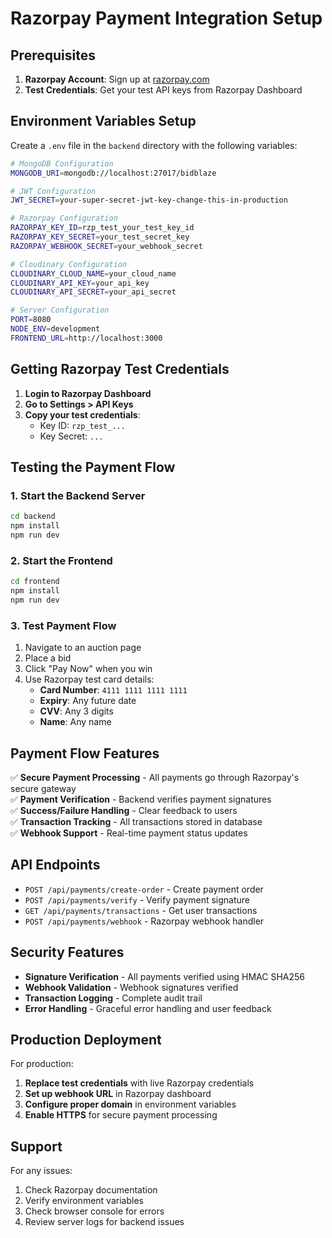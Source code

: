 # Razorpay Payment Integration Setup

## Prerequisites

1. **Razorpay Account**: Sign up at [razorpay.com](https://razorpay.com)
2. **Test Credentials**: Get your test API keys from Razorpay Dashboard

## Environment Variables Setup

Create a `.env` file in the `backend` directory with the following variables:

```bash
# MongoDB Configuration
MONGODB_URI=mongodb://localhost:27017/bidblaze

# JWT Configuration
JWT_SECRET=your-super-secret-jwt-key-change-this-in-production

# Razorpay Configuration
RAZORPAY_KEY_ID=rzp_test_your_test_key_id
RAZORPAY_KEY_SECRET=your_test_secret_key
RAZORPAY_WEBHOOK_SECRET=your_webhook_secret

# Cloudinary Configuration
CLOUDINARY_CLOUD_NAME=your_cloud_name
CLOUDINARY_API_KEY=your_api_key
CLOUDINARY_API_SECRET=your_api_secret

# Server Configuration
PORT=8080
NODE_ENV=development
FRONTEND_URL=http://localhost:3000
```

## Getting Razorpay Test Credentials

1. **Login to Razorpay Dashboard**
2. **Go to Settings > API Keys**
3. **Copy your test credentials**:
   - Key ID: `rzp_test_...`
   - Key Secret: `...`

## Testing the Payment Flow

### 1. Start the Backend Server
```bash
cd backend
npm install
npm run dev
```

### 2. Start the Frontend
```bash
cd frontend
npm install
npm run dev
```

### 3. Test Payment Flow
1. Navigate to an auction page
2. Place a bid
3. Click "Pay Now" when you win
4. Use Razorpay test card details:
   - **Card Number**: `4111 1111 1111 1111`
   - **Expiry**: Any future date
   - **CVV**: Any 3 digits
   - **Name**: Any name

## Payment Flow Features

✅ **Secure Payment Processing** - All payments go through Razorpay's secure gateway  
✅ **Payment Verification** - Backend verifies payment signatures  
✅ **Success/Failure Handling** - Clear feedback to users  
✅ **Transaction Tracking** - All transactions stored in database  
✅ **Webhook Support** - Real-time payment status updates  

## API Endpoints

- `POST /api/payments/create-order` - Create payment order
- `POST /api/payments/verify` - Verify payment signature
- `GET /api/payments/transactions` - Get user transactions
- `POST /api/payments/webhook` - Razorpay webhook handler

## Security Features

- **Signature Verification** - All payments verified using HMAC SHA256
- **Webhook Validation** - Webhook signatures verified
- **Transaction Logging** - Complete audit trail
- **Error Handling** - Graceful error handling and user feedback

## Production Deployment

For production:

1. **Replace test credentials** with live Razorpay credentials
2. **Set up webhook URL** in Razorpay dashboard
3. **Configure proper domain** in environment variables
4. **Enable HTTPS** for secure payment processing

## Support

For any issues:
1. Check Razorpay documentation
2. Verify environment variables
3. Check browser console for errors
4. Review server logs for backend issues
